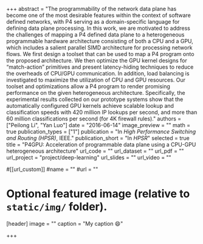 +++
abstract = "The programmability of the network data plane has become one of the most desirable features within the context of software defined networks, with P4 serving as a domain-specific language for defining data plane processing. In this work, we are motivated to address the challenges of mapping a P4 defined data plane to a heterogeneous programmable hardware architecture consisting of both a CPU and a GPU, which includes a salient parallel SIMD architecture for processing network flows. We first design a toolset that can be used to map a P4 program onto the proposed architecture. We then optimize the GPU kernel designs for “match-action” primitives and present latency-hiding techniques to reduce the overheads of CPU/GPU communication. In addition, load balancing is investigated to maximize the utilization of CPU and GPU resources. Our toolset and optimizations allow a P4 program to render promising performance on the given heterogeneous architecture. Specifically, the experimental results collected on our prototype systems show that the automatically configured GPU kernels achieve scalable lookup and classification speeds with 420 million IP lookups per second, and more than 60 million classifications per second (for 4K firewall rules)."
authors = ["Peilong Li", "Yan Luo"]
date = "2016-06-14"
image_preview = ""
math = true
publication_types = ["1"]
publication = "In *High Performance Switching and Routing (HPSR)*, IEEE."
publication_short = "In *HPSR*"
selected = true
title = "P4GPU: Acceleration of programmable data plane using a CPU-GPU heterogeneous architecture"
url_code = ""
url_dataset = ""
url_pdf = ""
url_project = "project/deep-learning"
url_slides = ""
url_video = ""

#[[url_custom]]
#name = ""
#url = ""

# Optional featured image (relative to `static/img/` folder).
[header]
image = ""
caption = "My caption :smile:"

+++


